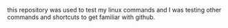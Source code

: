 this repository was used to test my linux commands and I was testing other commands and shortcuts to get familiar with github.
